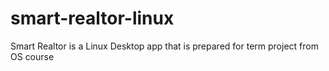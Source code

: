# smart-realtor-linux
Smart Realtor is a Linux Desktop app that is prepared for term project from OS course
